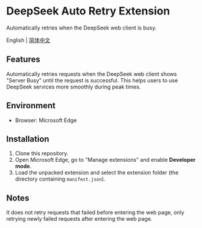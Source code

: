 # DeepSeek Auto Retry Extension

Automatically retries when the DeepSeek web client is busy.

English | [简体中文](README-zh_CN.md)

## Features

Automatically retries requests when the DeepSeek web client shows "Server Busy" until the request is successful. This helps users to use DeepSeek services more smoothly during peak times.

## Environment

- Browser: Microsoft Edge

## Installation

1. Clone this repository.
2. Open Microsoft Edge, go to "Manage extensions" and enable **Developer mode**.
3. Load the unpacked extension and select the extension folder (the directory containing `manifest.json`).

## Notes

It does not retry requests that failed before entering the web page, only retrying newly failed requests after entering the web page.